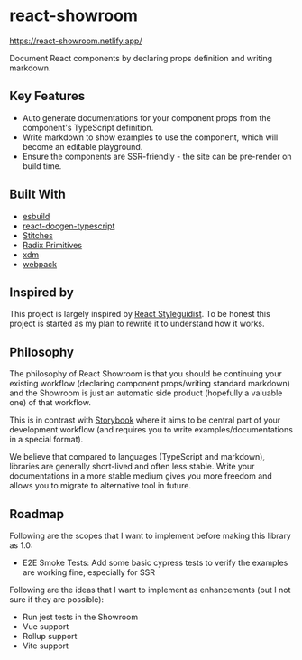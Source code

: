 # react-showroom

https://react-showroom.netlify.app/

Document React components by declaring props definition and writing markdown.

## Key Features

- Auto generate documentations for your component props from the component's TypeScript definition.
- Write markdown to show examples to use the component, which will become an editable playground.
- Ensure the components are SSR-friendly - the site can be pre-render on build time.

## Built With

- [esbuild](https://esbuild.github.io/)
- [react-docgen-typescript](https://www.npmjs.com/package/react-docgen-typescript)
- [Stitches](https://stitches.dev/)
- [Radix Primitives](https://www.radix-ui.com/)
- [xdm](https://github.com/wooorm/xdm)
- [webpack](https://webpack.js.org/)

## Inspired by

This project is largely inspired by [React Styleguidist](https://react-styleguidist.js.org/). To be honest this project is started as my plan to rewrite it to understand how it works.

## Philosophy

The philosophy of React Showroom is that you should be continuing your existing workflow (declaring component props/writing standard markdown) and the Showroom is just an automatic side product (hopefully a valuable one) of that workflow.

This is in contrast with [Storybook](https://storybook.js.org/) where it aims to be central part of your development workflow (and requires you to write examples/documentations in a special format).

We believe that compared to languages (TypeScript and markdown), libraries are generally short-lived and often less stable. Write your documentations in a more stable medium gives you more freedom and allows you to migrate to alternative tool in future.

## Roadmap

Following are the scopes that I want to implement before making this library as 1.0:

- E2E Smoke Tests: Add some basic cypress tests to verify the examples are working fine, especially for SSR

Following are the ideas that I want to implement as enhancements (but I not sure if they are possible):

- Run jest tests in the Showroom
- Vue support
- Rollup support
- Vite support
